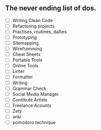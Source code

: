## The never ending list of dos.

- [ ] Writing Clean Code
- [ ] Refactoring projects
- [ ] Practises, routines, dallies.
- [ ] Prototyping
- [ ] Sitemapping
- [ ] Wireframming
- [ ] Cheat Sheets
- [ ] Portable Tools
- [ ] Online Tools
- [ ] Linter
- [ ] Formatter
- [ ] Writing
- [ ] Grammar Check
- [ ] Social Media Manager
- [ ] Contibute Artists
- [ ] Freelance Acounts
- [ ] Zety
- [ ] anki
- [ ] pomodoro technique